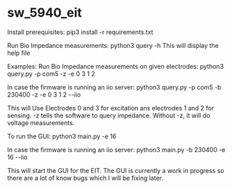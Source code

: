 # sw_5940_eit
Install prerequisites:
pip3 install -r requirements.txt

Run Bio Impedance measurements:
python3 query -h
This will display the help file

Examples:
Run Bio Impedance measurements on given electrodes:
python3 query.py -p com5 -z -e 0 3 1 2

In case the firmware is running an iio server:
python3 query.py -p com5 -b 230400 -z -e 0 3 1 2 --iio

This will Use Electrodes 0 and 3 for excitation ans electrodes 1 and 2 for sensing. -z tells the software to query impedance. Without -z, it will do voltage measurements.


To run the GUI:
python3 main.py -e 16

In case the firmware is running an iio server:
python3 main.py -b 230400 -e 16 --iio

This will start the GUI for the EIT. The GUI is currently a work in progress so there are a lot of know bugs which I will be fixing later.

